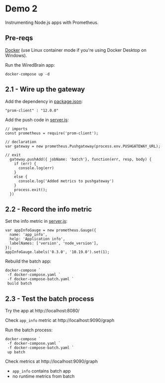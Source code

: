# Demo 2

Instrumenting Node.js apps with Prometheus.

## Pre-reqs 

[Docker](https://www.docker.com/products/docker-desktop) (use Linux container mode if you're using Docker Desktop on Windows).

Run the WiredBrain app:

```
docker-compose up -d
```

## 2.1 - Wire up the gateway

Add the dependency in [package.json](batch/src/package.json):

```
"prom-client" : "12.0.0"
```

Add the push code in [server.js](batch/src/server.js):

```
// imports
const prometheus = require('prom-client');

// declaration
var gateway = new prometheus.Pushgateway(process.env.PUSHGATEWAY_URL);

// exit
  gateway.pushAdd({ jobName: 'batch'}, function(err, resp, body) {
    if (err) {
      console.log(err)
    } 
    else {
      console.log('Added metrics to pushgateway') 
    }    
    process.exit();
  })
```

## 2.2 - Record the info metric

Set the info metric in [server.js](batch/src/server.js):

```
var appInfoGauge = new prometheus.Gauge({
  name: 'app_info', 
  help: 'Application info',
  labelNames: ['version', 'node_version'],
});
appInfoGauge.labels('0.3.0', '10.19.0').set(1);
```

Rebuild the batch app:

```
docker-compose `
 -f docker-compose.yaml `
 -f docker-compose-batch.yaml `
 build batch
```

## 2.3 - Test the batch process

Try the app at http://localhost:8080/

Check `app_info` metric at http://localhost:9090/graph

Run the batch process:

```
docker-compose `
 -f docker-compose.yaml `
 -f docker-compose-batch.yaml `
 up batch
```

Check metrics at http://localhost:9090/graph

* `app_info` contains batch app
* no runtime metrics from batch
